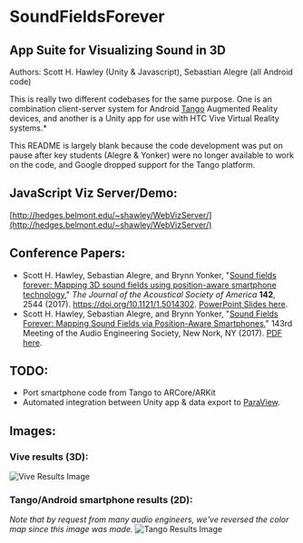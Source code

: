 # SoundFieldsForever
## App Suite for Visualizing Sound in 3D

Authors: Scott H. Hawley (Unity & Javascript), Sebastian Alegre (all Android code)

This is really two different codebases for the same purpose.  One is an combination client-server system for Android [Tango](https://en.wikipedia.org/wiki/Tango_(platform)) Augmented Reality devices, and another is a Unity app for use with HTC Vive Virtual Reality systems.* 

This README is largely blank because the code development was put on pause after key students (Alegre & Yonker) were no longer available to work on the code, and Google dropped support for the Tango platform.

## JavaScript Viz Server/Demo: 
[http://hedges.belmont.edu/~shawley/WebVizServer/](http://hedges.belmont.edu/~shawley/WebVizServer/)

## Conference Papers:
* Scott H. Hawley, Sebastian Alegre, and Brynn Yonker, "[Sound fields forever: Mapping 3D sound fields using position-aware smartphone technology](https://asa.scitation.org/doi/10.1121/1.5014302)," <i>The Journal of the Acoustical Society of America</i> <b>142</b>, 2544 (2017). https://doi.org/10.1121/1.5014302.  [PowerPoint Slides here](http://hedges.belmont.edu/~shawley/ASA_SoundFieldsForever.pptx).
* Scott H. Hawley, Sebastian Alegre, and Brynn Yonker, "[Sound Fields Forever: Mapping Sound Fields via Position-Aware Smartphones](http://www.aes.org/e-lib/browse.cfm?elib=19349)," 143rd Meeting of the Audio Engineering Society, New Nork, NY (2017). [PDF here](http://hedges.belmont.edu/~shawley/eBrief_Tango.pdf).

## TODO:
* Port smartphone code from Tango to ARCore/ARKit
* Automated integration between Unity app & data export to [ParaView](https://www.paraview.org/).

## Images:
### Vive results (3D):
![Vive Results Image](https://i.imgur.com/WyGMbZC.jpg)

### Tango/Android smartphone results (2D): <br>
*Note that by request from many audio engineers, we've reversed the color map since this image was made.*
![Tango Results Image](https://i.imgur.com/rlyWPDN.jpg)
